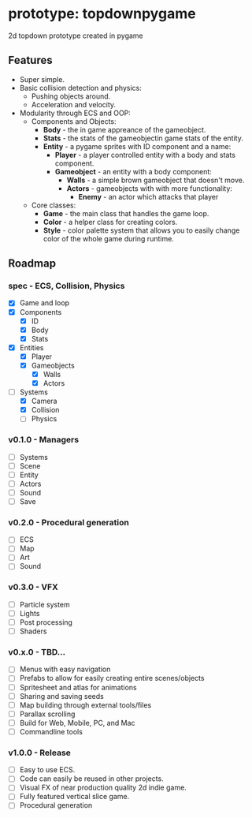 # prototype: topdownpygame

2d topdown prototype created in pygame

## Features

- Super simple.
- Basic collision detection and physics:
    - Pushing objects around.
    - Acceleration and velocity.
- Modularity through ECS and OOP:
    - Components and Objects:
        - **Body** - the in game appreance of the gameobject.
        - **Stats** - the stats of the gameobjectin game stats of the entity.
        - **Entity** - a pygame sprites with ID component and a name:
          - **Player** - a player controlled entity with a body and stats component.
          - **Gameobject** - an entity with a body component:
            - **Walls** - a simple brown gameobject that doesn't move.
            - **Actors** - gameobjects with with more functionality:
              - **Enemy** - an actor which attacks that player
    - Core classes:
        - **Game** - the main class that handles the game loop.
        - **Color** - a helper class for creating colors.
        - **Style** - color palette system that allows you to easily change color of the whole game during runtime.

## Roadmap


### spec - ECS, Collision, Physics

- [x] Game and loop
- [x] Components
  - [x] ID
  - [x] Body
  - [x] Stats
- [x] Entities
  - [x] Player
  - [x] Gameobjects
    - [x] Walls
    - [x] Actors
- [ ] Systems
  - [x] Camera
  - [x] Collision
  - [ ] Physics

### v0.1.0 - Managers

- [ ] Systems
- [ ] Scene
- [ ] Entity
- [ ] Actors
- [ ] Sound
- [ ] Save

### v0.2.0 - Procedural generation

- [ ] ECS
- [ ] Map
- [ ] Art
- [ ] Sound

### v0.3.0 - VFX

- [ ] Particle system
- [ ] Lights
- [ ] Post processing
- [ ] Shaders

### v0.x.0 - TBD...

- [ ] Menus with easy navigation
- [ ] Prefabs to allow for easily creating entire scenes/objects
- [ ] Spritesheet and atlas for animations
- [ ] Sharing and saving seeds
- [ ] Map building through external tools/files
- [ ] Parallax scrolling
- [ ] Build for Web, Mobile, PC, and Mac
- [ ] Commandline tools

### v1.0.0 - Release

- [ ] Easy to use ECS.
- [ ] Code can easily be reused in other projects.
- [ ] Visual FX of near production quality 2d indie game.
- [ ] Fully featured vertical slice game.
- [ ] Procedural generation